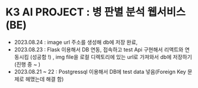 # __K3 AI PROJECT : 병 판별 분석 웹서비스 (BE)__  

+ 2023.08.24 : image url 주소를 생성해 db에 저장 완료, 
+ 2023.08.23 : Flask 이용해서 DB 연동, 접속하고 test Api 구현해서 리액트와 연동시킴 (성공함 !) , img file을 로컬 디렉토리에 있는 url로 가져와서 db에 저장하기 (진행 중 ~ )
+ 2023.08.21 ~ 22 : Postgressql 이용해서 DB에 test data 넣음(Foreign Key 문제로 헤맸는데 해결 함)
